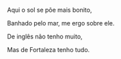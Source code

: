 Aqui o sol se põe mais bonito, 

Banhado pelo mar, me ergo sobre ele. 

De inglês não tenho muito, 

Mas de Fortaleza tenho tudo. 